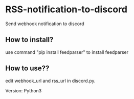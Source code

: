 # RSS-notification-to-discord

Send webhook notification to discord

## How to install?

use command "pip install feedparser" to install feedparser

## How to use??

edit webhook_url and rss_url in discord.py.

Version: Python3
